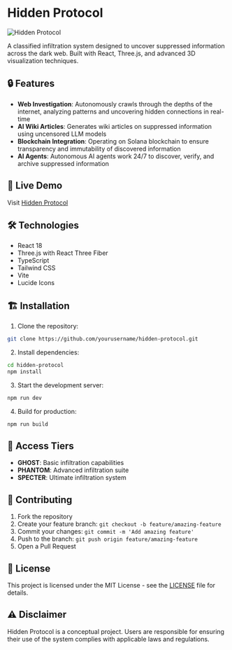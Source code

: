 # Hidden Protocol

![Hidden Protocol]([https://raw.githubusercontent.com/yourusername/hidden-protocol/main/public/logo/image.png](https://i.imgur.com/1pLinmH.jpeg))

A classified infiltration system designed to uncover suppressed information across the dark web. Built with React, Three.js, and advanced 3D visualization techniques.

## 🔒 Features

- **Web Investigation**: Autonomously crawls through the depths of the internet, analyzing patterns and uncovering hidden connections in real-time
- **AI Wiki Articles**: Generates wiki articles on suppressed information using uncensored LLM models
- **Blockchain Integration**: Operating on Solana blockchain to ensure transparency and immutability of discovered information
- **AI Agents**: Autonomous AI agents work 24/7 to discover, verify, and archive suppressed information

## 🚀 Live Demo

Visit [Hidden Protocol](https://hiddenprotocol.xyz)

## 🛠️ Technologies

- React 18
- Three.js with React Three Fiber
- TypeScript
- Tailwind CSS
- Vite
- Lucide Icons

## 🏗️ Installation

1. Clone the repository:
```bash
git clone https://github.com/yourusername/hidden-protocol.git
```

2. Install dependencies:
```bash
cd hidden-protocol
npm install
```

3. Start the development server:
```bash
npm run dev
```

4. Build for production:
```bash
npm run build
```

## 🔐 Access Tiers

- **GHOST**: Basic infiltration capabilities
- **PHANTOM**: Advanced infiltration suite
- **SPECTER**: Ultimate infiltration system

## 🤝 Contributing

1. Fork the repository
2. Create your feature branch: `git checkout -b feature/amazing-feature`
3. Commit your changes: `git commit -m 'Add amazing feature'`
4. Push to the branch: `git push origin feature/amazing-feature`
5. Open a Pull Request

## 📄 License

This project is licensed under the MIT License - see the [LICENSE](LICENSE) file for details.

## ⚠️ Disclaimer

Hidden Protocol is a conceptual project. Users are responsible for ensuring their use of the system complies with applicable laws and regulations.
